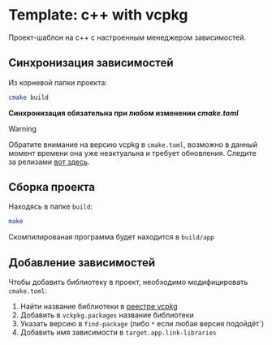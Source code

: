 # Template: c++ with vcpkg
Проект-шаблон на c++ с настроенным менеджером зависимостей.

## Синхронизация зависимостей
Из корневой папки проекта:
```bash
cmake build
```
**Синхронизация обязательна при любом изменении *cmake.toml***

> [!WARNING]  
> Обратите внимание на версию vcpkg в `cmake.toml`, возможно в данный момент времени она уже неактуальна и требует обновления. Следите за релизами [вот здесь](https://github.com/microsoft/vcpkg/releases).

## Сборка проекта
Находясь в папке `build`:
```bash
make
```
Скомпилированая программа будет находится в `build/app`

## Добавление зависимостей

Чтобы добавить библиотеку в проект, необходимо модифицировать `cmake.toml`:

1. Найти название библиотеки в [реестре vcpkg](https://vcpkg.io/en/packages)
2. Добавить в `vckpkg.packages` название библиотеки
3. Указать версию в `find-package` (либо `*` если любая версия подойдёт`)
4. Добавить имя зависимости в `target.app.link-libraries`

